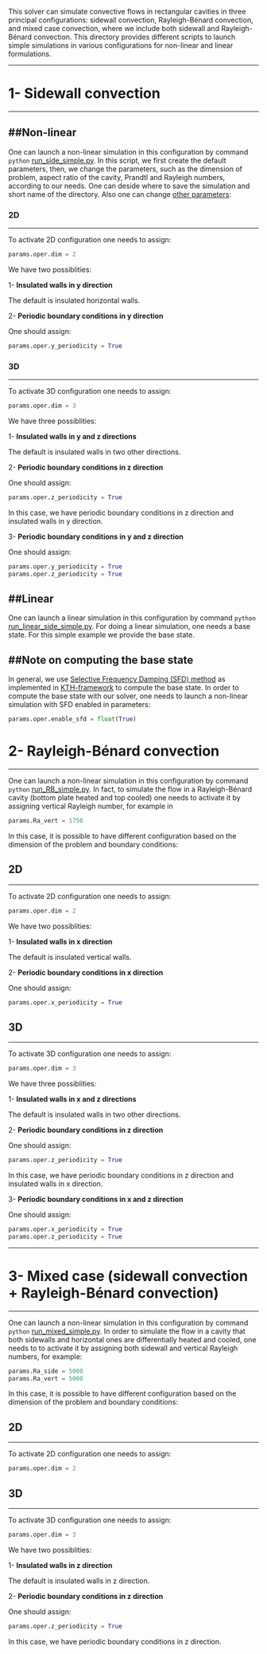 This solver can simulate convective flows in rectangular cavities in three principal configurations: sidewall convection, Rayleigh-Bénard convection, and mixed case convection, where we include both sidewall and Rayleigh-Bénard convection. This directory provides different scripts to launch simple simulations in various configurations for non-linear and linear formulations.


-------------------------
# 1- Sidewall convection
-------------------------

##Non-linear
-------------------------
One can launch a non-linear simulation in this configuration by command `python` [run_side_simple.py](https://github.com/snek5000/snek5000-cbox/blob/main/doc/examples/run_side_simple.py). In this script, we first create the default parameters, then, we change the parameters, such as the dimension of problem, aspect ratio of the cavity, Prandtl and Rayleigh numbers, according to our needs. One can deside where to save the simulation and short name of the directory. Also one can change [other parameters](https://nek5000.github.io/NekDoc/problem_setup/case_files.html#parameter-file-par):


### 2D
-------------------------

To activate 2D configuration one needs to assign:
```python
params.oper.dim = 2
```
We have two possiblities:

1- **Insulated walls in y direction**

The default is insulated horizontal walls.

2- **Periodic boundary conditions in y direction**

One should assign:

```python
params.oper.y_periodicity = True
```

### 3D
-------------------------

To activate 3D configuration one needs to assign:
```python
params.oper.dim = 3
```
We have three possiblities:

1- **Insulated walls in y and z directions**

The default is insulated walls in two other directions.

2- **Periodic boundary conditions in z direction**

One should assign:

```python
params.oper.z_periodicity = True
```

In this case, we have periodic boundary conditions in z direction and insulated walls in y direction.


3- **Periodic boundary conditions in y and z direction** 

One should assign:

```python
params.oper.y_periodicity = True
params.oper.z_periodicity = True
```

##Linear
-------------------------
One can launch a linear simulation in this configuration by command `python` [run_linear_side_simple.py](https://github.com/snek5000/snek5000-cbox/blob/main/doc/examples/run_linear_side_simple.py). For doing a linear simulation, one needs a base state. For this simple example we provide the base state.

##Note on computing the base state
-------------------------
In general, we use [Selective Frequency Damping (SFD) method](https://aip.scitation.org/doi/abs/10.1063/1.2211705) as implemented in [KTH-framework](https://kth-nek5000.github.io/KTH_Framework/group__baseflow.html) to compute the base state. In order to compute the base state with our solver, one needs to launch a non-linear simulation with SFD enabled in parameters:

```python
params.oper.enable_sfd = float(True)
```

# 2- Rayleigh-Bénard convection
-------------------------
One can launch a non-linear simulation in this configuration by command `python` [run_RB_simple.py](https://github.com/snek5000/snek5000-cbox/blob/main/doc/examples/run_RB_simple.py).
In fact, to simulate the flow in a Rayleigh-Bénard cavity (bottom plate heated and top cooled) one needs to activate it by assigning vertical Rayleigh number, for example in 

```python
params.Ra_vert = 1750
```

In this case, it is possible to have different configuration based on the dimension of the problem and boundary conditions:

## 2D
-------------------------

To activate 2D configuration one needs to assign:
```python
params.oper.dim = 2
```
We have two possiblities:

1- **Insulated walls in x direction**

The default is insulated vertical walls.

2- **Periodic boundary conditions in x direction**

One should assign:

```python
params.oper.x_periodicity = True
```

## 3D
-------------------------

To activate 3D configuration one needs to assign:
```python
params.oper.dim = 3
```
We have three possiblities:

1- **Insulated walls in x and z directions**

The default is insulated walls in two other directions.

2- **Periodic boundary conditions in z direction**

One should assign:

```python
params.oper.z_periodicity = True
```

In this case, we have periodic boundary conditions in z direction and insulated walls in x direction.

3- **Periodic boundary conditions in x and z direction** 

One should assign:

```python
params.oper.x_periodicity = True
params.oper.z_periodicity = True
```
-------------------------
# 3- Mixed case (sidewall convection + Rayleigh-Bénard convection)
-------------------------
One can launch a non-linear simulation in this configuration by command `python` [run_mixed_simple.py](https://github.com/snek5000/snek5000-cbox/blob/main/doc/examples/run_mixed_simple.py).
In order to simulate the flow in a cavity that both sidewalls and horizontal ones are differentially heated and cooled, one needs to to activate it by assigning both sidewall and vertical Rayleigh numbers, for example:
```python
params.Ra_side = 5000
params.Ra_vert = 5000
```
In this case, it is possible to have different configuration based on the dimension of the problem and boundary conditions:

## 2D
-------------------------

To activate 2D configuration one needs to assign:
```python
params.oper.dim = 2
```
## 3D
-------------------------

To activate 3D configuration one needs to assign:
```python
params.oper.dim = 3
```
We have two possiblities:

1- **Insulated walls in z direction**

The default is insulated walls in z direction.

2- **Periodic boundary conditions in z direction**

One should assign:

```python
params.oper.z_periodicity = True
```

In this case, we have periodic boundary conditions in z direction.